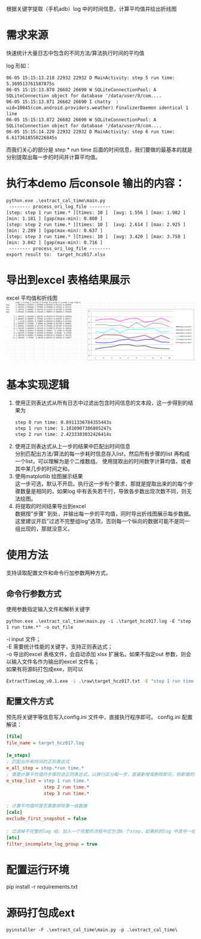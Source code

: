 根据关键字提取（手机adb）log 中的时间信息，计算平均值并绘出折线图

# 需求来源

快速统计大量日志中包含的不同方法/算法执行时间的平均值

log 形如：

```LOG
06-05 15:15:13.218 22932 22932 D MainActivity: step 5 run time: 5.369513761587875s
06-05 15:15:13.870 26682 26690 W SQLiteConnectionPool: A SQLiteConnection object for database '/data/user/0/com....
06-05 15:15:13.871 26682 26690 I chatty  : uid=10045(com.android.providers.weather) FinalizerDaemon identical 1 line
06-05 15:15:13.872 26682 26690 W SQLiteConnectionPool: A SQLiteConnection object for database '/data/user/0/com....
06-05 15:15:14.220 22932 22932 D MainActivity: step 6 run time: 6.6173618550226845s
```

而我们关心的部分是 step * run time 后面的时间信息，我们要做的最基本的就是分别提取出每一步的时间并计算平均值。

# 执行本demo 后console 输出的内容：

```shell
python.exe .\extract_cal_time\main.py
 -------- process_ori_log_file --------
[step: step 1 run time.* ][times: 10 ]  [avg: 1.556 ] [max: 1.982 ] [min: 1.181 ] [gap(max-min): 0.800 ]
[step: step 2 run time.* ][times: 10 ]  [avg: 2.614 ] [max: 2.925 ] [min: 2.289 ] [gap(max-min): 0.637 ]
[step: step 3 run time.* ][times: 10 ]  [avg: 3.420 ] [max: 3.758 ] [min: 3.042 ] [gap(max-min): 0.716 ]
 -------- process_ori_log_file --------
export result to:  target_hcz017.xlsx
```

# 导出到excel 表格结果展示

excel 平均值和折线图  
![](line_chart_xlsx.png)

# 基本实现逻辑

1. 使用正则表达式从所有日志中过滤出包含时间信息的文本段，这一步得到的结果为
    ```log
    step 0 run time: 0.8911336784355443s
    step 1 run time: 1.1810907386805247s
    step 2 run time: 2.4233383032426414s
    ```
2. 使用正则表达式从上一步的结果中匹配出时间信息  
分别匹配出方法/算法的每一步耗时信息存入list，然后所有步骤的list 再构成一个list，可以理解为是个二维数组。
使用提取出的时间数字计算均值，或者其中某几步的时间之和。
3. 使用matplotlib 绘图展示结果  
这一步可选，默认不开启。执行这一步有个要求，那就是提取出来的的每个步骤数量是相同的，如果log 中有丢失若干行，导致各步数出现次数不同，则无法绘图。
4. 将提取的时间结果导出到excel  
数据按”步骤“ 到处，并输出每一步的平均值，同时导出折线图展示每步数据。这里建议开启”过滤不完整组log“选项，否则每一个纵向的数据可能不是同一组出现的，那就没意义。

# 使用方法

支持读取配置文件和命令行加参数两种方式。

## 命令行参数方式
使用参数指定输入文件和解析关键字  
```shell
python.exe .\extract_cal_time\main.py -i .\target_hcz017.log -E "step 1 run time.*" -o out_file
```
-i input 文件；  
-E 需要统计性能的关键字，支持正则表达式；  
-o 导出的excel 表格文件，会自动添加 xlsx 扩展名。如果不指定out 参数，则会以输入文件名作为输出的excel 文件名；  
如果有将源码打包成exe，则可以
```cmd
ExtractTimeLog_v0.1.exe -i .\raw\target_hcz017.txt -E "step 1 run time.*|step 3 run time.*"
```
## 配置文件方式
预先将关键字等信息写入config.ini 文件中，直接执行程序即可。
config.ini 配置解读：
```ini
[file]
file_name = target_hcz017.log

[e_steps]
; 匹配出所有时间的正则表达式
e_all_step = step.*run time.*
; 需要计算平均值的步骤的这正则表达式，以换行区分每一步，直接新增或删除即可，但新增的step 一定要包含在all_step 过滤出的结果中
e_step_list = step 1 run time.*
              step 2 run time.*
              step 3 run time.*

; 计算平均值时是否需要排除第一组数据
[calc]
exclude_first_snapshot = false

; 过滤掉不完整的log 组，加入一个完整的流程中应包含6 个step，如果抓的log 中其中一组丢失了中间几个step，配置下面的参数为ture 则忽略这一组，注意：如果设置为true，则务必保证-E 参数后面的log 关键字是按顺序填写的！
[etc]
filter_incomplete_log_group = true
```
# 配置运行环境

pip install -r requirements.txt

# 源码打包成ext
```
pyinstaller -F .\extract_cal_time\main.py -p .\extract_cal_time\
```
